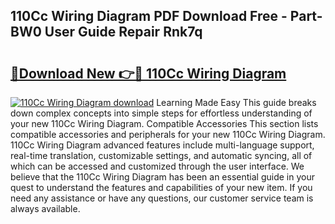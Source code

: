 ## 110Cc Wiring Diagram PDF Download Free - Part-BW0 User Guide Repair Rnk7q

# <h2><a href="http://dfk88a3.blite.top/?on=110Cc+Wiring+Diagram">🔗Download New 👉🔴 110Cc Wiring Diagram</a></h2>

[![110Cc Wiring Diagram download](https://i.imgur.com/lujVjoI.png)](http://dfk88a3.blite.top/?on=110Cc+Wiring+Diagram)
Learning Made Easy This guide breaks down complex concepts into simple steps for effortless understanding of your new 110Cc Wiring Diagram. Compatible Accessories This section lists compatible accessories and peripherals for your new 110Cc Wiring Diagram. 110Cc Wiring Diagram advanced features include multi-language support, real-time translation, customizable settings, and automatic syncing, all of which can be accessed and customized through the user interface. We believe that the 110Cc Wiring Diagram has been an essential guide in your quest to understand the features and capabilities of your new item. If you need any assistance or have any questions, our customer service team is always available.
